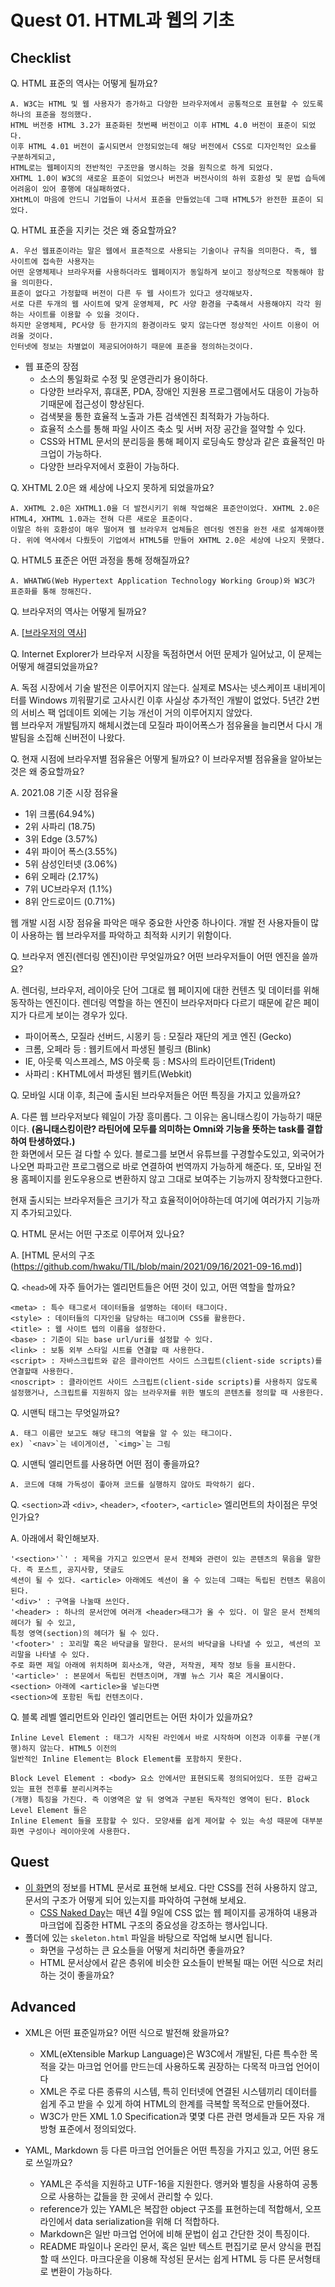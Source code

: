 # Quest 01. HTML과 웹의 기초

## Checklist
Q. HTML 표준의 역사는 어떻게 될까요?  

    A. W3C는 HTML 및 웹 사용자가 증가하고 다양한 브라우저에서 공통적으로 표현할 수 있도록 하나의 표준을 정의했다.
    HTML 버전중 HTML 3.2가 표준화된 첫번째 버전이고 이후 HTML 4.0 버전이 표준이 되었다.  
    이후 HTML 4.01 버전이 출시되면서 안정되었는데 해당 버전에서 CSS로 디자인적인 요소를 구분하게되고,
    HTML로는 웹페이지의 전반적인 구조만을 명시하는 것을 원칙으로 하게 되었다.  
    XHTML 1.0이 W3C의 새로운 표준이 되었으나 버전과 버전사이의 하위 호환성 및 문법 습득에 어려움이 있어 흥행에 대실패하였다.  
    XHtML이 마음에 안드니 기업들이 나서서 표준을 만들었는데 그때 HTML5가 완전한 표준이 되었다.
  
Q. HTML 표준을 지키는 것은 왜 중요할까요?  

    A. 우선 웹표준이라는 말은 웹에서 표준적으로 사용되는 기술이나 규칙을 의미한다. 즉, 웹 사이트에 접속한 사용자는
    어떤 운영체제나 브라우저를 사용하더라도 웹페이지가 동일하게 보이고 정상적으로 작동해야 함을 의미한다.  
    표준이 없다고 가정할때 버전이 다른 두 웹 사이트가 있다고 생각해보자.  
    서로 다른 두개의 웹 사이트에 맞게 운영체제, PC 사양 환경을 구축해서 사용해야지 각각 원하는 사이트를 이용할 수 있을 것이다.
    하지만 운영체제, PC사양 등 한가지의 환경이라도 맞지 않는다면 정상적인 사이트 이용이 어려울 것이다.  
    인터넷에 정보는 차별없이 제공되어야하기 때문에 표준을 정의하는것이다.
- 웹 표준의 장점
  - 소스의 통일화로 수정 및 운영관리가 용이하다.
  - 다양한 브라우저, 휴대폰, PDA, 장애인 지원용 프로그램에서도 대응이 가능하기때문에 접근성이 향상된다.
  - 검색봇을 통한 효율적 노출과 가튼 검색엔진 최적화가 가능하다.
  - 효율적 소스를 통해 파일 사이즈 축소 및 서버 저장 공간을 절약할 수 있다.
  - CSS와 HTML 문서의 분리등을 통해 페이지 로딩속도 향상과 같은 효율적인 마크업이 가능하다.
  - 다양한 브라우저에서 호환이 가능하다.  
  
Q. XHTML 2.0은 왜 세상에 나오지 못하게 되었을까요?  
  
    A. XHTML 2.0은 XHTML1.0을 더 발전시키기 위해 작업해온 표준안이었다. XHTML 2.0은 HTML4, XHTML 1.0과는 전혀 다른 새로운 표준이다.
    이말은 하위 호환성이 매우 떨어져 웹 브라우저 업체들은 렌더링 엔진을 완전 새로 설계해야했다. 위에 역사에서 다뤘듯이 기업에서 HTML5를 만들어 XHTML 2.0은 세상에 나오지 못했다.
  
Q. HTML5 표준은 어떤 과정을 통해 정해질까요?
  
    A. WHATWG(Web Hypertext Application Technology Working Group)와 W3C가 표준화를 통해 정해진다.  
  
Q. 브라우저의 역사는 어떻게 될까요?  
  
A. [[브라우저의 역사](https://github.com/hwaku/TIL/blob/main/2021/09/15/2021-09-15.md)]  
  
Q. Internet Explorer가 브라우저 시장을 독점하면서 어떤 문제가 일어났고, 이 문제는 어떻게 해결되었을까요?
  
A. 독점 시장에서 기술 발전은 이루어지지 않는다. 실제로 MS사는 넷스케이프 내비게이터를 Windows 끼워팔기로 고사시킨 이후 사실상 추가적인 개발이 없었다. 
5년간 2번의 서비스 팩 업데이트 외에는 기능 개선이 거의 이루어지지 않았다.  
웹 브라우저 개발팀까지 해체시켰는데 모질라 파이어폭스가 점유율을 늘리면서 다시 개발팀을 소집해 신버전이 나왔다.
  
Q. 현재 시점에 브라우저별 점유율은 어떻게 될까요? 이 브라우저별 점유율을 알아보는 것은 왜 중요할까요?
  
A. 2021.08 기준 시장 점유율
- 1위 크롬(64.94%)
- 2위 사파리 (18.75)
- 3위 Edge (3.57%)
- 4위 파이어 폭스(3.55%)
- 5위 삼성인터넷 (3.06%)
- 6위 오페라 (2.17%)
- 7위 UC브라우저 (1.1%)
- 8위 안드로이드 (0.71%)  
  
웹 개발 시점 시장 점유율 파악은 매우 중요한 사안중 하나이다. 개발 전 사용자들이 많이 사용하는 웹 브라우저를 파악하고 최적화 시키기 위함이다.

Q. 브라우저 엔진(렌더링 엔진)이란 무엇일까요? 어떤 브라우저들이 어떤 엔진을 쓸까요?  
  
A. 렌더링, 브라우저, 레이아웃 단어 그대로 웹 페이지에 대한 컨텐츠 및 데이터를 위해 동작하는 엔진이다. 렌더링 역할을 하는 엔진이 브라우저마다 다르기 때문에 같은 페이지가 다르게 보이는 경우가 있다.
- 파이어폭스, 모질라 선버드, 시몽키 등 : 모질라 재단의 게코 엔진 (Gecko)
- 크롬, 오페라 등 : 웹키트에서 파생된 블링크 (Blink)
- IE, 아웃룩 익스프레스, MS 아웃룩 등 : MS사의 트라이던트(Trident)
- 사파리 : KHTML에서 파생된 웹키트(Webkit)
  
Q. 모바일 시대 이후, 최근에 출시된 브라우저들은 어떤 특징을 가지고 있을까요?
  
A. 다른 웹 브라우저보다 웨일이 가장 흥미롭다. 그 이유는 옴니태스킹이 가능하기 때문이다. **(옴니태스킹이란? 라틴어에 모두를 의미하는 Omni와 기능을 뜻하는 task를 결합하여 탄생하였다.)**  
한 화면에서 모든 걸 다할 수 있다. 블로그를 보면서 유튜브를 구경할수도있고, 외국어가 나오면 파파고란 프로그램으로 바로 연결하여 번역까지 가능하게 해준다. 또, 모바일 전용 홈페이지를 윈도우용으로 변환하지 않고 그대로 보여주는 기능까지 장착했다고한다.  
  
현재 출시되는 브라우저들은 크기가 작고 효율적이어야하는데 여기에 여러가지 기능까지 추가되고있다.

Q. HTML 문서는 어떤 구조로 이루어져 있나요?
  
A. [HTML 문서의 구조(https://github.com/hwaku/TIL/blob/main/2021/09/16/2021-09-16.md)]
  
Q. `<head>`에 자주 들어가는 엘리먼트들은 어떤 것이 있고, 어떤 역할을 할까요?

    <meta> : 특수 태그로서 데이터들을 설명하는 데이터 태그이다.
    <style> : 데이터들의 디자인을 담당하는 태그이며 CSS를 활용한다.
    <title> : 웹 사이트 텝의 이름을 설정한다.
    <base> : 기준이 되는 base url/uri를 설정할 수 있다.
    <link> : 보통 외부 스타일 시트를 연결할 때 사용한다.
    <script> : 자바스크립트와 같은 클라이언트 사이드 스크립트(client-side scripts)를 연결할때 사용한다.
    <noscript> : 클라이언트 사이드 스크립트(client-side scripts)를 사용하지 않도록 설정했거나, 스크립트를 지원하지 않는 브라우저를 위한 별도의 콘텐츠를 정의할 때 사용한다.
  
Q. 시맨틱 태그는 무엇일까요?
  
    A. 태그 이름만 보고도 해당 태그의 역할을 알 수 있는 태그이다.
    ex) `<nav>`는 네이게이션, `<img>`는 그림
  
Q. 시맨틱 엘리먼트를 사용하면 어떤 점이 좋을까요?
  
    A. 코드에 대해 가독성이 좋아져 코드를 실행하지 않아도 파악하기 쉽다.
  
Q. `<section>`과 `<div>`, `<header>`, `<footer>`, `<article>` 엘리먼트의 차이점은 무엇인가요?
 
A. 아래에서 확인해보자.   

    '<section>'`' : 제목을 가지고 있으면서 문서 전체와 관련이 있는 콘텐츠의 묶음을 말한다. 즉 포스트, 공지사항, 댓글도
    섹션이 될 수 있다. <article> 아래에도 섹션이 올 수 있는데 그때는 독립된 컨텐츠 묶음이 된다.
    '<div>' : 구역을 나눌때 쓰인다.
    '<header> : 하나의 문서안에 여러개 <header>태그가 올 수 있다. 이 말은 문서 전체의 헤더가 될 수 있고, 
    특정 영역(section)의 헤더가 될 수 있다.
    '<footer>' : 꼬리말 혹은 바닥글을 말한다. 문서의 바닥글을 나타낼 수 있고, 섹션의 꼬리말을 나타낼 수 있다.
    주로 화면 제일 아래에 위치하며 회사소개, 약관, 저작권, 제작 정보 등을 표시한다.
    '<article>' : 본문에서 독립된 컨텐츠이며, 개별 뉴스 기사 혹은 게시물이다. <section> 아래에 <article>을 넣는다면
    <section>에 포함된 독립 컨텐츠이다.
  
  
Q. 블록 레벨 엘리먼트와 인라인 엘리먼트는 어떤 차이가 있을까요?  
  
    Inline Level Element : 태그가 시작된 라인에서 바로 시작하며 이전과 이후를 구분(개행)하지 않는다. HTML5 이전의
    일반적인 Inline Element는 Block Element를 포함하지 못한다.

    Block Level Element : <body> 요소 안에서만 표현되도록 정의되어있다. 또한 감싸고 있는 표현 전후를 분리시켜주는
    (개행) 특징을 가진다. 즉 이영역은 앞 뒤 영역과 구분된 독자적인 영역이 된다. Block Level Element 들은
    Inline Element 들을 포함할 수 있다. 모양새를 쉽게 제어할 수 있는 속성 때문에 대부분 화면 구성이나 레이아웃에 사용한다.

## Quest
* [이 화면](screen.png)의 정보를 HTML 문서로 표현해 보세요. 다만 CSS를 전혀 사용하지 않고, 문서의 구조가 어떻게 되어 있는지를 파악하여 구현해 보세요.
  * [CSS Naked Day](https://css-naked-day.github.io/)는 매년 4월 9일에 CSS 없는 웹 페이지를 공개하여 내용과 마크업에 집중한 HTML 구조의 중요성을 강조하는 행사입니다.
* 폴더에 있는 `skeleton.html` 파일을 바탕으로 작업해 보시면 됩니다.
  * 화면을 구성하는 큰 요소들을 어떻게 처리하면 좋을까요?
  * HTML 문서상에서 같은 층위에 비슷한 요소들이 반복될 때는 어떤 식으로 처리하는 것이 좋을까요?

## Advanced
* XML은 어떤 표준일까요? 어떤 식으로 발전해 왔을까요?
  * XML(eXtensible Markup Language)은 W3C에서 개발된, 다른 특수한 목적을 갖는 마크업 언어를 만드는데 사용하도록 권장하는 다목적 마크업 언어이다
  * XML은 주로 다른 종류의 시스템, 특히 인터넷에 연결된 시스템끼리 데이터를 쉽게 주고 받을 수 있게 하여 HTML의 한계를 극복할 목적으로 만들어졌다.
  * W3C가 만든 XML 1.0 Specification과 몇몇 다른 관련 명세들과 모든 자유 개방형 표준에서 정의되었다.
  

* YAML, Markdown 등 다른 마크업 언어들은 어떤 특징을 가지고 있고, 어떤 용도로 쓰일까요?
  * YAML은 주석을 지원하고 UTF-16을 지원한다. 앵커와 별칭을 사용하여 공통으로 사용하는 값들을 한 곳에서 관리할 수 있다.
  * reference가 있는 YAML은 복잡한 object 구조를 표현하는데 적합해서, 오프라인에서 data serialization을 위해 더 적합하다.
  * Markdown은 일반 마크업 언어에 비해 문법이 쉽고 간단한 것이 특징이다.
  * README 파일이나 온라인 문서, 혹은 일반 텍스트 편집기로 문서 양식을 편집할 때 쓰인다. 마크다운을 이용해 작성된 문서는 쉽게 HTML 등 다른 문서형태로 변환이 가능하다.